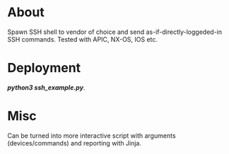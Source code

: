 # About

Spawn SSH shell to vendor of choice and send as-if-directly-loggeded-in SSH commands.
Tested with APIC, NX-OS, IOS etc.

# Deployment
***python3 ssh_example.py***. 

# Misc
Can be turned into more interactive script with arguments (devices/commands) and reporting with Jinja.
